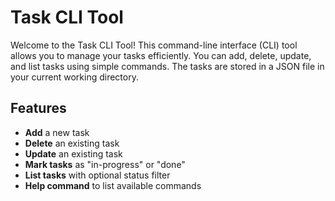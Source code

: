 # Task CLI Tool

Welcome to the Task CLI Tool! This command-line interface (CLI) tool allows you to manage your tasks efficiently. You can add, delete, update, and list tasks using simple commands. The tasks are stored in a JSON file in your current working directory.

## Features

- **Add** a new task
- **Delete** an existing task
- **Update** an existing task
- **Mark tasks** as "in-progress" or "done"
- **List tasks** with optional status filter
- **Help command** to list available commands

